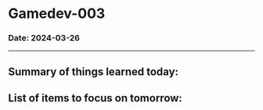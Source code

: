 # Gamedev-003
### Date: 2024-03-26
---


Summary of things learned today:  
-  

List of items to focus on tomorrow:  
-  